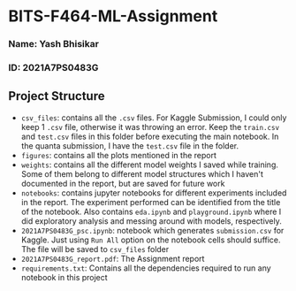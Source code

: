 # BITS-F464-ML-Assignment

### Name: Yash Bhisikar
### ID: 2021A7PS0483G


## Project Structure
- `csv_files`: contains all the `.csv` files. For Kaggle Submission, I could only keep 1 `.csv` file, otherwise it was throwing an error. Keep the `train.csv` and `test.csv` files in this folder before executing the main notebook. In the quanta submission, I have the `test.csv` file in the folder.  
- `figures`: contains all the plots mentioned in the report
- `weights`: contains all the different model weights I saved while training. Some of them belong to different model structures which I haven't documented in the report, but are saved for future work
- `notebooks`: contains jupyter notebooks for different experiments included in the report. The experiment performed can be identified from the title of the notebook. Also contains `eda.ipynb` and `playground.ipynb` where I did exploratory analysis and messing around with models, respectively. 
- `2021A7PS0483G_psc.ipynb`: notebook which generates `submission.csv` for Kaggle. Just using `Run All` option on the notebook cells should suffice. The file will be saved to `csv_files` folder
- `2021A7PS0483G_report.pdf`: The Assignment report
- `requirements.txt`: Contains all the dependencies required to run any notebook in this project 
